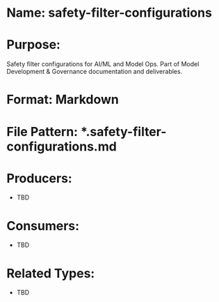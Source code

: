 # Name: safety-filter-configurations

# Purpose:
Safety filter configurations for AI/ML and Model Ops. Part of Model Development & Governance documentation and deliverables.

# Format: Markdown

# File Pattern: *.safety-filter-configurations.md

# Producers:
- TBD

# Consumers:
- TBD

# Related Types:
- TBD

